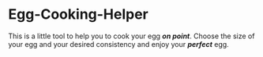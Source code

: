 # Egg-Cooking-Helper

This is a little tool to help you to cook your egg ***on point***.
Choose the size of your egg and your desired consistency and enjoy your ***perfect*** egg.
